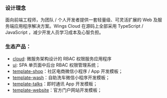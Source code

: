 ### 设计理念

面向前端工程师，为团队 / 个人开发者提供一套轻量级、可灵活扩展的 Web 及服务端应用程序解决方案。Wings Cloud 在源码上全部采用 TypeScript / JavaScript ，减少开发人员学习成本及心智负担。

### 生态产品：

- [cloud](https://github.com/wingscloud/cloud): 微服务架构设计的 RBAC 权限服务应用程序
- [ui](https://github.com/wingscloud/ui): SPA 单页面中后台 RBAC 权限管理系统；
- [template-shop](https://github.com/wingscloud/template-shop)：社区电商微信小程序 / App 开发模板；
- [template-wash](https://github.com/wingscloud/template-wash)：自助洗车微信小程序开发模板；
- [template-talks](https://github.com/wingscloud/template-talks)：即时通讯 App 开发模板；
- [template-website](https://github.com/wingscloud/template-website)：官方门户网站开发模板；
